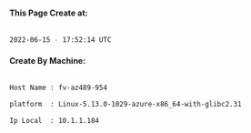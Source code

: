 
   
#### This Page Create at:

```bash

2022-06-15 - 17:52:14 UTC

```

#### Create By Machine:

```bash

Host Name : fv-az489-954

platform  : Linux-5.13.0-1029-azure-x86_64-with-glibc2.31

Ip Local  : 10.1.1.184

```

